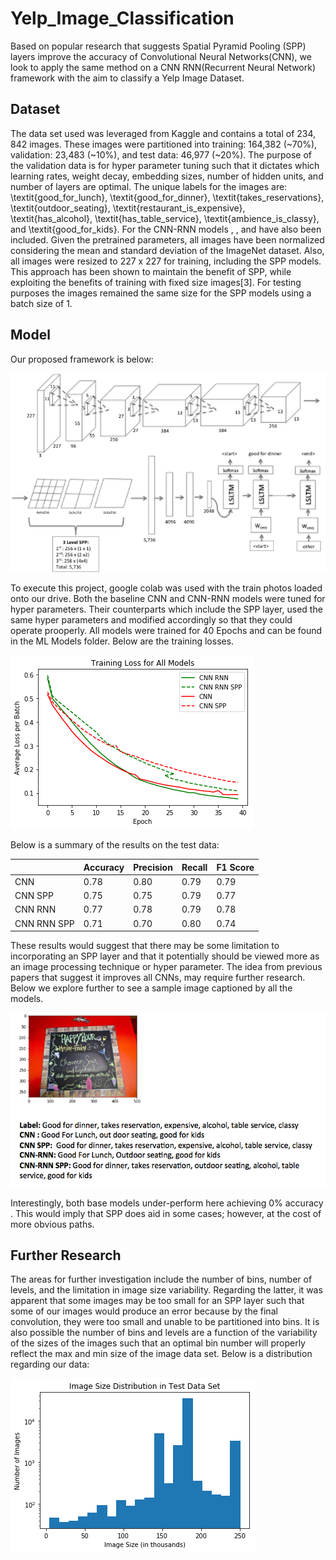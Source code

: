 # Yelp_Image_Classification
Based on popular research that suggests Spatial Pyramid Pooling (SPP) layers improve the accuracy of Convolutional Neural Networks(CNN), we look to apply the same method on a CNN RNN(Recurrent Neural Network) framework with the aim to classify a Yelp Image Dataset.

## Dataset 

The data set used was leveraged from Kaggle and contains a total of 234, 842 images. These images were partitioned into training: 164,382 (~70\%), validation: 23,483 (~10\%), and test data: 46,977 (~20\%).  The purpose of the validation data is for hyper parameter tuning such that it dictates which learning rates, weight decay, embedding sizes, number of hidden units, and number of layers are optimal. The unique labels for the images are: \textit{good\_for\_lunch}, \textit{good\_for\_dinner}, \textit{takes\_reservations}, \textit{outdoor\_seating}, \textit{restaurant\_is\_expensive}, \textit{has\_alcohol}, \textit{has\_table\_service}, \textit{ambience\_is\_classy}, and \textit{good\_for\_kids}. For the CNN-RNN models <start>, <padding>, and <end> have also been included. Given the pretrained parameters, all images have been normalized considering the mean and standard deviation of the ImageNet dataset. Also, all images were resized to 227 x 227 for training, including the SPP models. This approach has been shown to maintain the benefit of SPP, while exploiting the benefits of training with fixed size images[3]. For testing purposes the images remained the same size for the SPP models using a batch size of 1.

## Model
Our proposed framework is below:

![alt text](Images/Model_architecture.png)

To execute this project, google colab was used with the train photos loaded onto our drive. Both the baseline CNN and CNN-RNN models were tuned for hyper parameters. Their counterparts which include the SPP layer, used the same hyper parameters and modified accordingly so that they could operate prooperly. All models were trained for 40 Epochs and can be found in the ML Models folder. Below are the training losses. 

![alt text](Images/Training_Loss.png)

Below is a summary of the results on the test data:

|             | Accuracy | Precision | Recall | F1 Score |
|-------------|----------|-----------|--------|----------|
| CNN         | 0.78     | 0.80      | 0.79   | 0.79     |
| CNN SPP     | 0.75     | 0.75      | 0.79   | 0.77     |
| CNN RNN     | 0.77     | 0.78      | 0.79   | 0.78     |
| CNN RNN SPP | 0.71     | 0.70      | 0.80   | 0.74     |

These results would suggest that there may be some limitation to incorporating an SPP layer and that it potentially should be viewed more as an image processing technique or hyper parameter. The idea from previous papers that suggest it improves all CNNs, may require further research. Below we explore further to see a sample image captioned by all the models. 

![alt text](Images/Class2.png)

Interestingly, both base models under-perform here achieving 0\% accuracy . This would imply that SPP does aid in some cases; however, at the cost of more obvious paths.

## Further Research

The areas for further investigation include the number of bins, number of levels, and the limitation in image size variability. Regarding the latter, it was apparent that some images may be too small for an SPP layer such that some of our images would produce an error because by the final convolution, they were too small and unable to be partitioned into bins. It is also possible the number of bins and levels are a function of the variability of the sizes of the images such that an optimal bin number will properly reflect the max and min size of the image data set. Below is a distribution regarding our data:

![alt text](Images/Size_Distribution.png)
